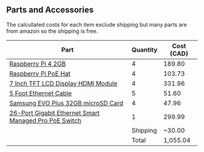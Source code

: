## Parts and Accessories
The calcullated costs for each item exclude shipping but many parts are from amazon so the shipping is free.

| Part      | Quantity | Cost (CAD)|
| ----------- | ----------- | ----------- |
| [Raspberry Pi 4 2GB](https://www.canakit.com/raspberry-pi-4-2gb.html)       | 4       | 189.80 |
| [Raspberry Pi PoE Hat](https://www.buyapi.ca/product/raspberry-pi-poe-hat/?src=raspberrypi)       | 4       | 103.73 |
| [7 Inch TFT LCD Display HDMI Module](https://www.amazon.ca/Longruner-Raspberry-Pi-Touch-Screen-1024x600-Raspberry-Protective/dp/B07RZZW8W1/ref=sr_1_13?dchild=1&keywords=inch+display+raspberry&qid=1624847025&sr=8-13)   | 4        | 331.96 |
| [5 Foot Ethernet Cable](https://www.amazon.ca/Longruner-Raspberry-Pi-Touch-Screen-1024x600-Raspberry-Protective/dp/B07RZZW8W1/ref=sr_1_13?dchild=1&keywords=inch+display+raspberry&qid=1624847025&sr=8-13)   | 5        | 51.60 |
| [Samsung EVO Plus 32GB microSD Card](https://www.amazon.ca/gp/product/B073JYVKNX/ref=ppx_yo_dt_b_asin_title_o04_s00?ie=UTF8&psc=1)   | 4        | 47.96 |
| [26-Port Gigabit Ethernet Smart Managed Pro PoE Switch](https://www.amazon.ca/TRENDnet-Unmanaged-Switching-Capacity-TE-GP102/dp/B08VVWHJJH/ref=sr_1_7?dchild=1&keywords=network+switch+10+port+poe&qid=1624846104&sr=8-7)   | 1        | 299.99 |
|    |  Shipping    | ~30.00 |   
|    |  Total    | 1,055.04 |    
